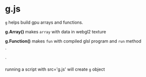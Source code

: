 # g.js

`g` helps build gpu arrays and functions.

<b>g.Array()</b> makes `array` with data in webgl2 texture

<b>g.Function()</b> makes `fun` with compiled glsl program and `run` method

`<script src='little-g.js'> </script>

<body>
<script>

document.body.appendChild(g.canvas)

let A = g.Array(50,50, 'random')

let F = g.Function( \['x'],'y', 'y = texture(x, uv); y.a = 1.0;')

F.run(\[A], 'canvas')

</script> 
</body>
`

running a script with src='g.js' will create `g` object
